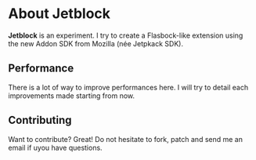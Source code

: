 About Jetblock
==============

**Jetblock** is an experiment. I try to create a Flasbock-like extension using the new Addon SDK from Mozilla (née Jetpkack SDK).

Performance
-----------

There is a lot of way to improve performances here. I will try to detail each improvements made starting from now.

Contributing
------------

Want to contribute? Great! Do not hesitate to fork, patch and send me an email if uyou have questions.